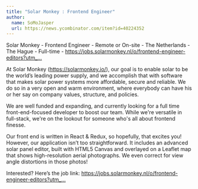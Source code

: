 ```yaml
---
title: "Solar Monkey : Frontend Engineer"
author:
  name: SoMoJasper
  url: https://news.ycombinator.com/item?id=40224352
---
```

Solar Monkey - Frontend Engineer - Remote or On-site - The Netherlands - The Hague - Full-time - <a href="https:&#x2F;&#x2F;jobs.solarmonkey.nl&#x2F;o&#x2F;frontend-engineer-editors?utm_campaign=2024-04-Frontend&amp;utm_source=HackerNews&amp;utm_medium=blogpost" rel="nofollow">https:&#x2F;&#x2F;jobs.solarmonkey.nl&#x2F;o&#x2F;frontend-engineer-editors?utm_...</a>

At Solar Monkey (<a href="https:&#x2F;&#x2F;solarmonkey.io&#x2F;" rel="nofollow">https:&#x2F;&#x2F;solarmonkey.io&#x2F;</a>), our goal is to enable solar to be the world’s leading power supply, and we accomplish that with software that makes solar power systems more affordable, secure and reliable. We do so in a very open and warm environment, where everybody can have his or her say on company values, structure, and policies.

We are well funded and expanding, and currently looking for a full time front-end-focused developer to boost our team. While we&#x27;re versatile in full-stack, we&#x27;re on the lookout for someone who&#x27;s all about frontend finesse.

Our front end is written in React &amp; Redux, so hopefully, that excites you! However, our application isn’t too straightforward. It includes an advanced solar panel editor, built with HTML5 Canvas and overlayed on a Leaflet map that shows high-resolution aerial photographs. We even correct for view angle distortions in those photos!

Interested? Here’s the job link: <a href="https:&#x2F;&#x2F;jobs.solarmonkey.nl&#x2F;o&#x2F;frontend-engineer-editors?utm_campaign=2024-04-Frontend&amp;utm_source=HackerNews&amp;utm_medium=blogpost" rel="nofollow">https:&#x2F;&#x2F;jobs.solarmonkey.nl&#x2F;o&#x2F;frontend-engineer-editors?utm_...</a>
